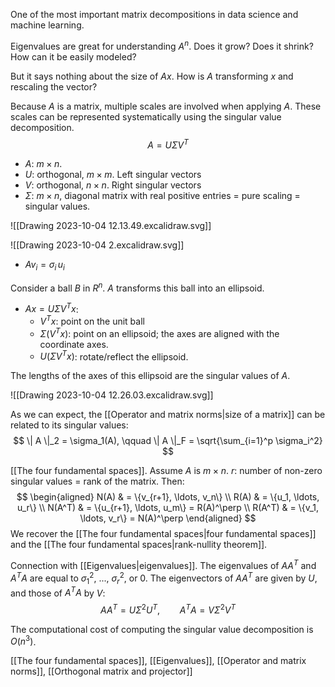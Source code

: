 One of the most important matrix decompositions in data science and machine learning.

Eigenvalues are great for understanding $A^n$. Does it grow? Does it shrink? How can it be easily modeled?

But it says nothing about the size of $Ax$. How is $A$ transforming $x$ and rescaling the vector?

Because $A$ is a matrix, multiple scales are involved when applying $A$. These scales can be represented systematically using the singular value decomposition.
$$
A = U \Sigma V^T
$$
- $A$: $m \times n$.
- $U$: orthogonal, $m \times m$. Left singular vectors
- $V$: orthogonal, $n \times n$. Right singular vectors
- $\Sigma$: $m \times n$, diagonal matrix with real positive entries = pure scaling = singular values.

![[Drawing 2023-10-04 12.13.49.excalidraw.svg]]

![[Drawing 2023-10-04 2.excalidraw.svg]]

- $A v_i = \sigma_i \, u_i$

Consider a ball $B$ in $R^n$. $A$ transforms this ball into an ellipsoid.

- $Ax = U \Sigma V^Tx$:
	- $V^T x$: point on the unit ball
	- $\Sigma (V^T x)$: point on an ellipsoid; the axes are aligned with the coordinate axes.
	- $U(\Sigma V^T x)$: rotate/reflect the ellipsoid.

The lengths of the axes of this ellipsoid are the singular values of $A$.

![[Drawing 2023-10-04 12.26.03.excalidraw.svg]]

As we can expect, the [[Operator and matrix norms|size of a matrix]] can be related to its singular values:
$$
\| A \|_2 = \sigma_1(A), \qquad
\| A \|_F = \sqrt{\sum_{i=1}^p \sigma_i^2}
$$

[[The four fundamental spaces]]. Assume $A$ is $m \times n$. $r$: number of non-zero singular values = rank of the matrix. Then:
$$
\begin{aligned}
N(A) & = \{v_{r+1}, \ldots, v_n\} \\
R(A) & = \{u_1, \ldots, u_r\} \\
N(A^T) & = \{u_{r+1}, \ldots, u_m\} = R(A)^\perp \\
R(A^T) & = \{v_1, \ldots, v_r\} = N(A)^\perp
\end{aligned}
$$
We recover the [[The four fundamental spaces|four fundamental spaces]] and the [[The four fundamental spaces|rank-nullity theorem]].

Connection with [[Eigenvalues|eigenvalues]]. The eigenvalues of $AA^T$ and $A^T A$ are equal to $\sigma_1^2,$ ..., $\sigma_r^2,$ or 0. The eigenvectors of $AA^T$ are given by $U$, and those of $A^T A$ by $V$:
$$
AA^T = U \Sigma^2 U^T, \qquad
A^TA = V \Sigma^2 V^T
$$

The computational cost of computing the singular value decomposition is $O(n^3)$.

[[The four fundamental spaces]], [[Eigenvalues]], [[Operator and matrix norms]], [[Orthogonal matrix and projector]]